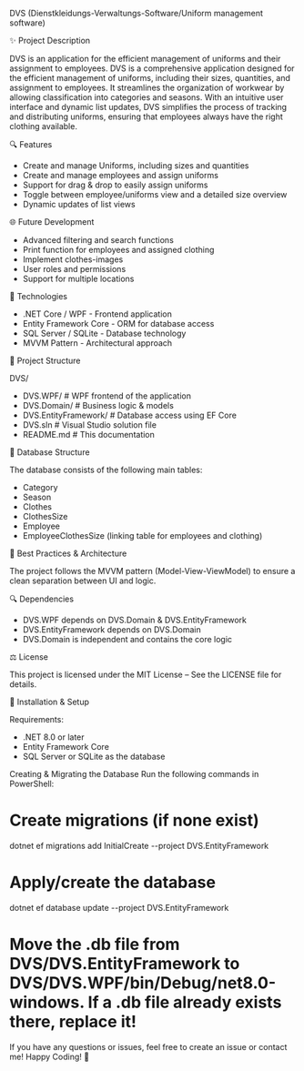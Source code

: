 DVS (Dienstkleidungs-Verwaltungs-Software/Uniform management software)


✨ Project Description

DVS is an application for the efficient management of uniforms and their assignment to employees.
DVS is a comprehensive application designed for the efficient management of uniforms,
including their sizes, quantities, and assignment to employees. It streamlines the organization
of workwear by allowing classification into categories and seasons.
With an intuitive user interface and dynamic list updates, DVS simplifies the process of tracking
and distributing uniforms, ensuring that employees always have the right clothing available.


🔍 Features

 - Create and manage Uniforms, including sizes and quantities
 - Create and manage employees and assign uniforms
 - Support for drag & drop to easily assign uniforms
 - Toggle between employee/uniforms view and a detailed size overview
 - Dynamic updates of list views


🌐 Future Development

 - Advanced filtering and search functions
 - Print function for employees and assigned clothing
 - Implement clothes-images
 - User roles and permissions
 - Support for multiple locations


🔧 Technologies

 - .NET Core / WPF - Frontend application
 - Entity Framework Core - ORM for database access
 - SQL Server / SQLite - Database technology
 - MVVM Pattern - Architectural approach


📂 Project Structure

DVS/
 - DVS.WPF/              # WPF frontend of the application
 - DVS.Domain/           # Business logic & models
 - DVS.EntityFramework/  # Database access using EF Core
 - DVS.sln               # Visual Studio solution file
 - README.md             # This documentation


📁 Database Structure

The database consists of the following main tables:
 - Category
 - Season
 - Clothes
 - ClothesSize
 - Employee
 - EmployeeClothesSize (linking table for employees and clothing)


🔮 Best Practices & Architecture

The project follows the MVVM pattern (Model-View-ViewModel) to ensure a clean separation between UI and logic.


🔍 Dependencies

 - DVS.WPF depends on DVS.Domain & DVS.EntityFramework
 - DVS.EntityFramework depends on DVS.Domain
 - DVS.Domain is independent and contains the core logic


⚖ License

This project is licensed under the MIT License – See the LICENSE file for details.


🔼 Installation & Setup

Requirements:
 - .NET 8.0 or later
 - Entity Framework Core
 -  SQL Server or SQLite as the database

Creating & Migrating the Database
Run the following commands in PowerShell:

# Create migrations (if none exist)
dotnet ef migrations add InitialCreate --project DVS.EntityFramework

# Apply/create the database
dotnet ef database update --project DVS.EntityFramework

# Move the .db file from DVS/DVS.EntityFramework to DVS/DVS.WPF/bin/Debug/net8.0-windows. If a .db file already exists there, replace it!


If you have any questions or issues, feel free to create an issue or contact me!
Happy Coding! 🚀
